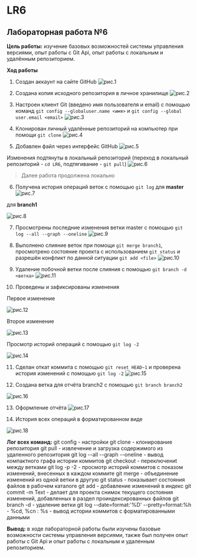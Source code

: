 # LR6
## Лабораторная работа №6

**Цель работы:** изучение базовых возможностей системы управления версиями, опыт работы с Git Api,
опыт работы с локальным и удалённым репозиторием.

**Ход работы**

1. Создан аккаунт на сайте GitHub
![рис.1](screens_OP_LR6/1.png)

2. Создана копия исходного репозитория в личное хранилище
![рис.2](screens_OP_LR6/2.png)

3. Настроен клиент Git (введено имя пользователя и email) с помощью команд `git config --globaluser.name <имя>` и `git config --global user.email <email>`
![рис.3](screens_OP_LR6/3.png)

4. Клонирован личный удалённые репозиторий на компьютер при помощи `git clone`
![рис.4](screens_OP_LR6/4.png)

5. Добавлен файл через интерфейс GitHub 
![рис.5](screens_OP_LR6/5.png)

Изменения подтянуты в локальный репозиторий (переход в локальный репозиторий - `cd LR6`,
подтягивание - `git pull`)
![рис.6](screens_OP_LR6/6.png)

> Далее работа продолжена локально
6. Получена история операций веток с помощью `git log`
для **master**
![рис.7](screens_OP_LR6/7.png)

для **branch1**

![рис.8](screens_OP_LR6/8.png)

7. Просмотрены последние изменения ветки master с помощью `git log --all --graph --oneline`
![рис.9](screens_OP_LR6/9.png)

8. Выполнено слияние веток при помощи `git merge branch1`, просмотрено состояние проекта с использованием
`git status` и разрешён конфликт по данной ситуации `git add <file>`
![рис.10](screens_OP_LR6/10.png)

9. Удаление побочной ветки после слияния с помощью `git branch -d <ветка>`
![рис.11](screens_OP_LR6/11.png)

10. Проведены и зафиксированы изменения

Первое изменение

![рис.12](screens_OP_LR6/12.png)
 
Второе изменение

![рис.13](screens_OP_LR6/13.png)

Просмотр историй операций с помощью `git log -2`

![рис.14](screens_OP_LR6/14.png)

11. Сделан откат коммита с помощью `git reset HEAD~1` и проверена история изменений
с помощью `git log -2`
![рис.15](screens_OP_LR6/15.png)

12. Создана ветка для отчёта branch2 с помощью `git branch branch2`

![рис.16](screens_OP_LR6/16.png)

13. Оформление отчёта
![рис.17](screens_OP_LR6/17.png)

14. История всех операций в форматированном виде

![рис.18](screens_OP_LR6/18.png)

**Лог всех команд:**
git config - настройки
git clone - клонирование репозитория
git pull - извлечение и загрузка содержимого из удаленного репозитория
git log --all --graph --oneline - вывод компактного графа истории коммитов
git checkout - переключениt между ветками
git log -p -2 - просмотр историй коммитов с показом изменений, внесенных в каждом коммите
git merge - объединение изменений из одной ветки в другую
git status - показывает состояния файлов в рабочем каталоге
git add - добавление изменений в индекс
git commit -m Text - делает для проекта снимок текущего состояния изменений, добавленных в раздел проиндексированных файлов
git branch -d - удаление ветки
git log --date=format:'%D' --pretty=format:%h - %cd, %cn : %s - вывод истории коммитов с форматированными данными

**Вывод:** в ходе лабораторной работы были изучены базовые возможности системы управления версиями, также был получен опыт работы с Git Api и опыт работы с локальным и удаленным репозиторием.